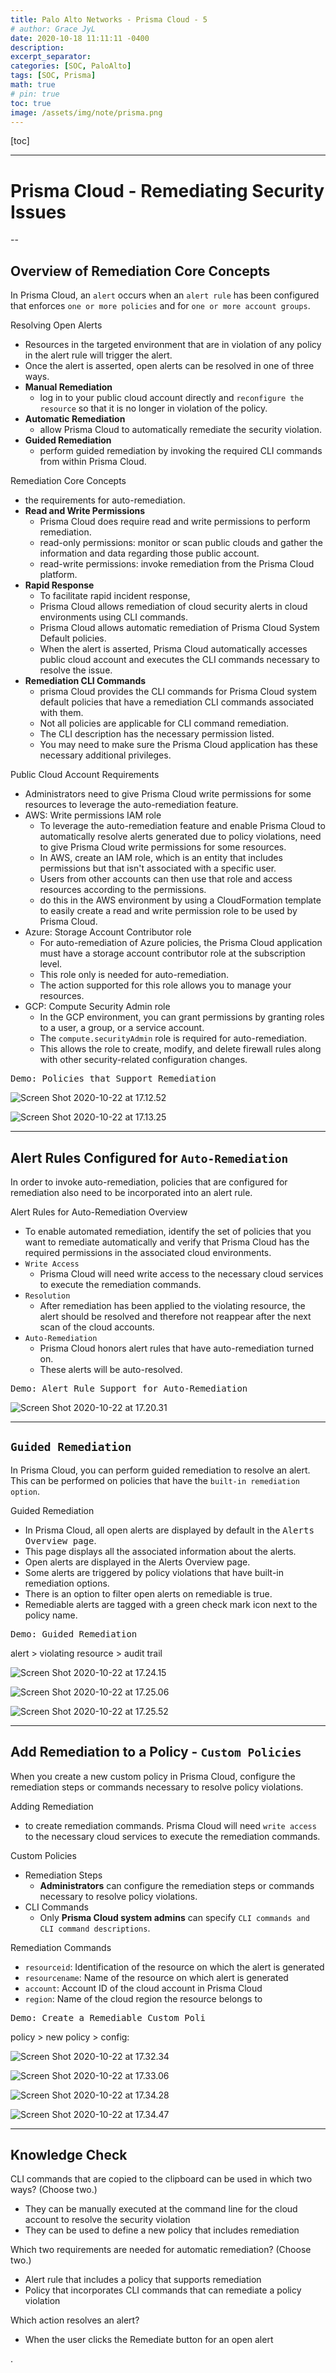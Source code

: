```yaml
---
title: Palo Alto Networks - Prisma Cloud - 5
# author: Grace JyL
date: 2020-10-18 11:11:11 -0400
description:
excerpt_separator:
categories: [SOC, PaloAlto]
tags: [SOC, Prisma]
math: true
# pin: true
toc: true
image: /assets/img/note/prisma.png
---
```


[toc]

---

# Prisma Cloud - Remediating Security Issues

--

## Overview of Remediation Core Concepts

In Prisma Cloud, an `alert` occurs when an `alert rule` has been configured that enforces `one or more policies` and for `one or more account groups`.

Resolving Open Alerts
- Resources in the targeted environment that are in violation of any policy in the alert rule will trigger the alert.
- Once the alert is asserted, open alerts can be resolved in one of three ways.  
- **Manual Remediation**
  - log in to your public cloud account directly and `reconfigure the resource` so that it is no longer in violation of the policy.
- **Automatic Remediation**
  - allow Prisma Cloud to automatically remediate the security violation.
- **Guided Remediation**
  - perform guided remediation by invoking the required CLI commands from within Prisma Cloud.


Remediation Core Concepts
- the requirements for auto-remediation.
- **Read and Write Permissions**
  - Prisma Cloud does require read and write permissions to perform remediation.
  - read-only permissions: monitor or scan public clouds and gather the information and data regarding those public account.
  - read-write permissions: invoke remediation from the Prisma Cloud platform.
- **Rapid Response**
  - To facilitate rapid incident response,
  - Prisma Cloud allows remediation of cloud security alerts in cloud environments using CLI commands.
  - Prisma Cloud allows automatic remediation of Prisma Cloud System Default policies.
  - When the alert is asserted, Prisma Cloud automatically accesses public cloud account and executes the CLI commands necessary to resolve the issue.
- **Remediation CLI Commands**
  - prisma Cloud provides the CLI commands for Prisma Cloud system default policies that have a remediation CLI commands associated with them.
  - Not all policies are applicable for CLI command remediation.
  - The CLI description has the necessary permission listed.
  - You may need to make sure the Prisma Cloud application has these necessary additional privileges.


Public Cloud Account Requirements
- Administrators need to give Prisma Cloud write permissions for some resources to leverage the auto-remediation feature.
- AWS: Write permissions IAM role
  - To leverage the auto-remediation feature and enable Prisma Cloud to automatically resolve alerts generated due to policy violations, need to give Prisma Cloud write permissions for some resources.
  - In AWS, create an IAM role, which is an entity that includes permissions but that isn't associated with a specific user.
  - Users from other accounts can then use that role and access resources according to the permissions.
  - do this in the AWS environment by using a CloudFormation template to easily create a read and write permission role to be used by Prisma Cloud.
- Azure: Storage Account Contributor role
  - For auto-remediation of Azure policies, the Prisma Cloud application must have a storage account contributor role at the subscription level.
  - This role only is needed for auto-remediation.
  - The action supported for this role allows you to manage your resources.
- GCP: Compute Security Admin role
  - In the GCP environment, you can grant permissions by granting roles to a user, a group, or a service account.
  - The `compute.securityAdmin` role is required for auto-remediation.
  - This allows the role to create, modify, and delete firewall rules along with other security-related configuration changes.



<kbd>Demo: Policies that Support Remediation</kbd>

![Screen Shot 2020-10-22 at 17.12.52](https://i.imgur.com/IXGyDlO.png)

![Screen Shot 2020-10-22 at 17.13.25](https://i.imgur.com/YuoA13S.png)

---

## Alert Rules Configured for `Auto-Remediation`

In order to invoke auto-remediation, policies that are configured for remediation also need to be incorporated into an alert rule.

Alert Rules for Auto-Remediation Overview
- To enable automated remediation, identify the set of policies that you want to remediate automatically and verify that Prisma Cloud has the required permissions in the associated cloud environments.
- `Write Access`
  - Prisma Cloud will need write access to the necessary cloud services to execute the remediation commands.
- `Resolution`
  - After remediation has been applied to the violating resource, the alert should be resolved and therefore not reappear after the next scan of the cloud accounts.
- `Auto-Remediation`
  - Prisma Cloud honors alert rules that have auto-remediation turned on.
  - These alerts will be auto-resolved.



<kbd>Demo: Alert Rule Support for Auto-Remediation</kbd>

![Screen Shot 2020-10-22 at 17.20.31](https://i.imgur.com/SlxbNED.png)

---

## `Guided Remediation`

In Prisma Cloud, you can perform guided remediation to resolve an alert. This can be performed on policies that have the `built-in remediation option`.

Guided Remediation
- In Prisma Cloud, all open alerts are displayed by default in the <kbd>Alerts Overview page</kbd>.
- This page displays all the associated information about the alerts.
- Open alerts are displayed in the Alerts Overview page.
- Some alerts are triggered by policy violations that have built-in remediation options.
- There is an option to filter open alerts on remediable is true.
- Remediable alerts are tagged with a green check mark icon next to the policy name.


<kbd>Demo: Guided Remediation</kbd>

alert > violating resource > audit trail

![Screen Shot 2020-10-22 at 17.24.15](https://i.imgur.com/CGsFuBz.png)

![Screen Shot 2020-10-22 at 17.25.06](https://i.imgur.com/xJgxknC.png)

![Screen Shot 2020-10-22 at 17.25.52](https://i.imgur.com/A5N84bP.png)


---

## Add Remediation to a Policy - `Custom Policies`

When you create a new custom policy in Prisma Cloud, configure the remediation steps or commands necessary to resolve policy violations.

Adding Remediation
- to create remediation commands. Prisma Cloud will need `write access` to the necessary cloud services to execute the remediation commands.

Custom Policies
- Remediation Steps
  - **Administrators** can configure the remediation steps or commands necessary to resolve policy violations.
- CLI Commands
  - Only **Prisma Cloud system admins** can specify `CLI commands and CLI command descriptions`.


Remediation Commands
- `resourceid`: Identification of the resource on which the alert is generated
- `resourcename`: Name of the resource on which alert is generated
- `account`: Account ID of the cloud account in Prisma Cloud
- `region`: Name of the cloud region the resource belongs to


<kbd>Demo: Create a Remediable Custom Poli</kbd>

policy > new policy > config:

![Screen Shot 2020-10-22 at 17.32.34](https://i.imgur.com/5x0mZL9.png)

![Screen Shot 2020-10-22 at 17.33.06](https://i.imgur.com/bWWyXjb.png)

![Screen Shot 2020-10-22 at 17.34.28](https://i.imgur.com/08tWJje.png)

![Screen Shot 2020-10-22 at 17.34.47](https://i.imgur.com/wUA1fJi.png)


---

## Knowledge Check


CLI commands that are copied to the clipboard can be used in which two ways? (Choose two.)
- They can be manually executed at the command line for the cloud account to resolve the security violation
- They can be used to define a new policy that includes remediation

Which two requirements are needed for automatic remediation? (Choose two.)
- Alert rule that includes a policy that supports remediation
- Policy that incorporates CLI commands that can remediate a policy violation


Which action resolves an alert?
- When the user clicks the Remediate button for an open alert




.
